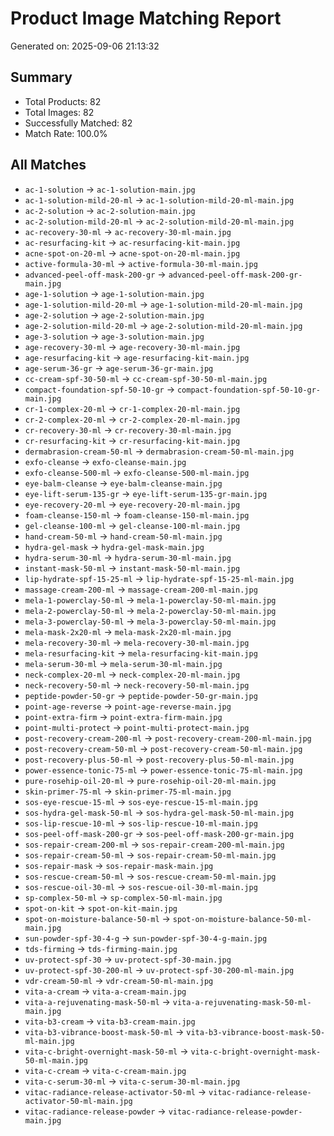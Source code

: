 # Product Image Matching Report
Generated on: 2025-09-06 21:13:32

## Summary
- Total Products: 82
- Total Images: 82
- Successfully Matched: 82
- Match Rate: 100.0%

## All Matches
- `ac-1-solution` → `ac-1-solution-main.jpg`
- `ac-1-solution-mild-20-ml` → `ac-1-solution-mild-20-ml-main.jpg`
- `ac-2-solution` → `ac-2-solution-main.jpg`
- `ac-2-solution-mild-20-ml` → `ac-2-solution-mild-20-ml-main.jpg`
- `ac-recovery-30-ml` → `ac-recovery-30-ml-main.jpg`
- `ac-resurfacing-kit` → `ac-resurfacing-kit-main.jpg`
- `acne-spot-on-20-ml` → `acne-spot-on-20-ml-main.jpg`
- `active-formula-30-ml` → `active-formula-30-ml-main.jpg`
- `advanced-peel-off-mask-200-gr` → `advanced-peel-off-mask-200-gr-main.jpg`
- `age-1-solution` → `age-1-solution-main.jpg`
- `age-1-solution-mild-20-ml` → `age-1-solution-mild-20-ml-main.jpg`
- `age-2-solution` → `age-2-solution-main.jpg`
- `age-2-solution-mild-20-ml` → `age-2-solution-mild-20-ml-main.jpg`
- `age-3-solution` → `age-3-solution-main.jpg`
- `age-recovery-30-ml` → `age-recovery-30-ml-main.jpg`
- `age-resurfacing-kit` → `age-resurfacing-kit-main.jpg`
- `age-serum-36-gr` → `age-serum-36-gr-main.jpg`
- `cc-cream-spf-30-50-ml` → `cc-cream-spf-30-50-ml-main.jpg`
- `compact-foundation-spf-50-10-gr` → `compact-foundation-spf-50-10-gr-main.jpg`
- `cr-1-complex-20-ml` → `cr-1-complex-20-ml-main.jpg`
- `cr-2-complex-20-ml` → `cr-2-complex-20-ml-main.jpg`
- `cr-recovery-30-ml` → `cr-recovery-30-ml-main.jpg`
- `cr-resurfacing-kit` → `cr-resurfacing-kit-main.jpg`
- `dermabrasion-cream-50-ml` → `dermabrasion-cream-50-ml-main.jpg`
- `exfo-cleanse` → `exfo-cleanse-main.jpg`
- `exfo-cleanse-500-ml` → `exfo-cleanse-500-ml-main.jpg`
- `eye-balm-cleanse` → `eye-balm-cleanse-main.jpg`
- `eye-lift-serum-135-gr` → `eye-lift-serum-135-gr-main.jpg`
- `eye-recovery-20-ml` → `eye-recovery-20-ml-main.jpg`
- `foam-cleanse-150-ml` → `foam-cleanse-150-ml-main.jpg`
- `gel-cleanse-100-ml` → `gel-cleanse-100-ml-main.jpg`
- `hand-cream-50-ml` → `hand-cream-50-ml-main.jpg`
- `hydra-gel-mask` → `hydra-gel-mask-main.jpg`
- `hydra-serum-30-ml` → `hydra-serum-30-ml-main.jpg`
- `instant-mask-50-ml` → `instant-mask-50-ml-main.jpg`
- `lip-hydrate-spf-15-25-ml` → `lip-hydrate-spf-15-25-ml-main.jpg`
- `massage-cream-200-ml` → `massage-cream-200-ml-main.jpg`
- `mela-1-powerclay-50-ml` → `mela-1-powerclay-50-ml-main.jpg`
- `mela-2-powerclay-50-ml` → `mela-2-powerclay-50-ml-main.jpg`
- `mela-3-powerclay-50-ml` → `mela-3-powerclay-50-ml-main.jpg`
- `mela-mask-2x20-ml` → `mela-mask-2x20-ml-main.jpg`
- `mela-recovery-30-ml` → `mela-recovery-30-ml-main.jpg`
- `mela-resurfacing-kit` → `mela-resurfacing-kit-main.jpg`
- `mela-serum-30-ml` → `mela-serum-30-ml-main.jpg`
- `neck-complex-20-ml` → `neck-complex-20-ml-main.jpg`
- `neck-recovery-50-ml` → `neck-recovery-50-ml-main.jpg`
- `peptide-powder-50-gr` → `peptide-powder-50-gr-main.jpg`
- `point-age-reverse` → `point-age-reverse-main.jpg`
- `point-extra-firm` → `point-extra-firm-main.jpg`
- `point-multi-protect` → `point-multi-protect-main.jpg`
- `post-recovery-cream-200-ml` → `post-recovery-cream-200-ml-main.jpg`
- `post-recovery-cream-50-ml` → `post-recovery-cream-50-ml-main.jpg`
- `post-recovery-plus-50-ml` → `post-recovery-plus-50-ml-main.jpg`
- `power-essence-tonic-75-ml` → `power-essence-tonic-75-ml-main.jpg`
- `pure-rosehip-oil-20-ml` → `pure-rosehip-oil-20-ml-main.jpg`
- `skin-primer-75-ml` → `skin-primer-75-ml-main.jpg`
- `sos-eye-rescue-15-ml` → `sos-eye-rescue-15-ml-main.jpg`
- `sos-hydra-gel-mask-50-ml` → `sos-hydra-gel-mask-50-ml-main.jpg`
- `sos-lip-rescue-10-ml` → `sos-lip-rescue-10-ml-main.jpg`
- `sos-peel-off-mask-200-gr` → `sos-peel-off-mask-200-gr-main.jpg`
- `sos-repair-cream-200-ml` → `sos-repair-cream-200-ml-main.jpg`
- `sos-repair-cream-50-ml` → `sos-repair-cream-50-ml-main.jpg`
- `sos-repair-mask` → `sos-repair-mask-main.jpg`
- `sos-rescue-cream-50-ml` → `sos-rescue-cream-50-ml-main.jpg`
- `sos-rescue-oil-30-ml` → `sos-rescue-oil-30-ml-main.jpg`
- `sp-complex-50-ml` → `sp-complex-50-ml-main.jpg`
- `spot-on-kit` → `spot-on-kit-main.jpg`
- `spot-on-moisture-balance-50-ml` → `spot-on-moisture-balance-50-ml-main.jpg`
- `sun-powder-spf-30-4-g` → `sun-powder-spf-30-4-g-main.jpg`
- `tds-firming` → `tds-firming-main.jpg`
- `uv-protect-spf-30` → `uv-protect-spf-30-main.jpg`
- `uv-protect-spf-30-200-ml` → `uv-protect-spf-30-200-ml-main.jpg`
- `vdr-cream-50-ml` → `vdr-cream-50-ml-main.jpg`
- `vita-a-cream` → `vita-a-cream-main.jpg`
- `vita-a-rejuvenating-mask-50-ml` → `vita-a-rejuvenating-mask-50-ml-main.jpg`
- `vita-b3-cream` → `vita-b3-cream-main.jpg`
- `vita-b3-vibrance-boost-mask-50-ml` → `vita-b3-vibrance-boost-mask-50-ml-main.jpg`
- `vita-c-bright-overnight-mask-50-ml` → `vita-c-bright-overnight-mask-50-ml-main.jpg`
- `vita-c-cream` → `vita-c-cream-main.jpg`
- `vita-c-serum-30-ml` → `vita-c-serum-30-ml-main.jpg`
- `vitac-radiance-release-activator-50-ml` → `vitac-radiance-release-activator-50-ml-main.jpg`
- `vitac-radiance-release-powder` → `vitac-radiance-release-powder-main.jpg`
